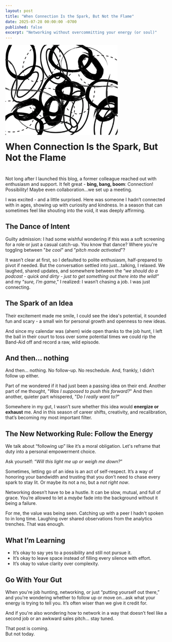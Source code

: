 ```yaml
---
layout: post
title: "When Connection Is the Spark, But Not the Flame"
date: 2025-07-28 00:00:00 -0700
published: false
excerpt: "Networking without overcommitting your energy (or soul)"
---
```


<div style="display: flex; align-items: flex-end; gap: 20px; margin-bottom: 40px; flex-wrap: wrap;">
  <img src="/assets/images/Zer0_Drive.webp" 
       alt="alt title here"
       style="width: 350px; height: auto;">

  <h1 style="margin: 0; flex: 1; min-width: 200px;">When Connection Is the Spark, But Not the Flame</h1>
</div>


Not long after I launched this blog, a former colleague reached out with enthusiasm and support. It felt great - **bing, bang, boom**: Connection! Possibility! Maybe even collaboration...we set up a meeting. 

I was excited - and a little surprised. Here was someone I hadn’t connected with in ages, showing up with curiosity and kindness. In a season that can sometimes feel like shouting into the void, it was deeply affirming.

## The Dance of Intent
Guilty admission: I had some wishful wondering if this was a soft screening for a role or just a casual catch-up. You know that dance? Where you're toggling between "*be cool*" and "*pitch mode activated*"? 

It wasn’t clear at first, so I defaulted to polite enthusiasm, half-prepared to pivot if needed. But the conversation settled into just…talking, I relaxed. We laughed, shared updates, and somewhere between the “*we should do a podcast - quick and dirty - just to get something out there into the wild!*” and my “*sure, I’m game*,” I realized: I wasn’t chasing a job. I was just connecting.

## The Spark of an Idea
Their excitement made me smile, I could see the idea's potential, it sounded fun and scary - a small win for personal growth and openness to new ideas. 

And since my calendar was (ahem) wide open thanks to the job hunt, I left the ball in their court to toss over some potential times we could rip the Band-Aid off and record a raw, wild episode.

## And then... nothing
And then... nothing. No follow-up. No reschedule. And, frankly, I didn’t follow up either. 

Part of me wondered if it had just been a passing idea on their end. Another part of me thought, "*Was I supposed to push this forward?*" And then another, quieter part whispered, "*Do I really want to?*"

Somewhere in my gut, I wasn’t sure whether this idea would **energize or exhaust** me. And in this season of career shifts, creativity, and recalibration, that’s becoming my most important filter.

## The New Networking Rule: Follow the Energy
We talk about “following up” like it’s a moral obligation. Let's reframe that duty into a personal empowerment choice.

Ask yourself: “*Will this light me up or weigh me down?*” 

Sometimes, letting go of an idea is an act of self-respect. It’s a way of honoring your bandwidth and trusting that you don’t need to chase every spark to stay lit. Or maybe its not a no, but a *not right now*.

Networking doesn’t have to be a hustle. It can be slow, mutual, and full of grace. You’re allowed to let a *maybe* fade into the background without it being a failure. 

For me, the value was being seen. Catching up with a peer I hadn't spoken to in long time. Laughing over shared observations from the analytics trenches. That was enough.

## What I’m Learning
- It’s okay to say yes to a possibility and still not pursue it.
- It’s okay to leave space instead of filling every silence with effort.
- It’s okay to value clarity over complexity.

## Go With Your Gut
When you're job hunting, networking, or just “putting yourself out there,” and you're wondering whether to follow up or move on...ask what your energy is trying to tell you. It’s often wiser than we give it credit for.

And if you're also wondering how to network in a way that doesn’t feel like a second job or an awkward sales pitch… stay tuned.  

That post is coming.  
But not today.
